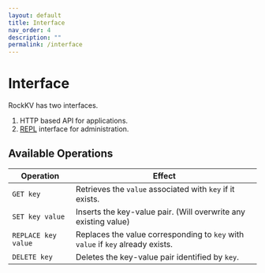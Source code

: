 ```yaml
---
layout: default
title: Interface
nav_order: 4
description: ""
permalink: /interface
---
```

# Interface

RockKV has two interfaces.
1. HTTP based API for applications.
2. [REPL](https://en.wikipedia.org/wiki/Read%E2%80%93eval%E2%80%93print_loop) interface for administration.

## Available Operations

| Operation           | Effect                                                                         |
| ------------------- | ------------------------------------------------------------------------------ |
| `GET key`           | Retrieves the `value` associated with `key` if it exists.                      |
| `SET key value`     | Inserts the key-value pair. (Will overwrite any existing value)                |
| `REPLACE key value` | Replaces the value corresponding to `key` with `value` if `key` already exists.|
| `DELETE key`        | Deletes the key-value pair identified by `key`.                                |